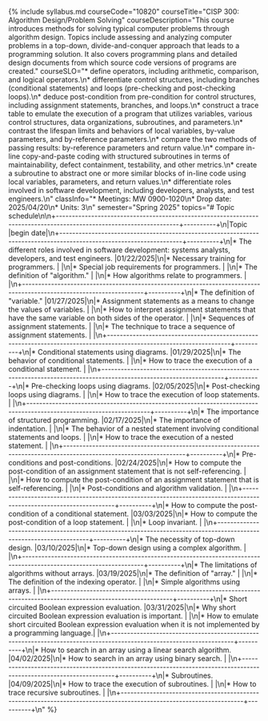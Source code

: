 {% include syllabus.md courseCode="10820" courseTitle="CISP 300: Algorithm Design/Problem Solving" courseDescription="This course introduces methods for solving typical computer problems through algorithm design. Topics include assessing and analyzing computer problems in a top-down, divide-and-conquer approach that leads to a programming solution. It also covers programming plans and detailed design documents from which source code versions of programs are created." courseSLO="* define operators, including arithmetic, comparison, and logical operators.\n* differentiate control structures, including branches (conditional statements) and loops (pre-checking and post-checking loops).\n* deduce post-condition from pre-condition for control structures, including assignment statements, branches, and loops.\n* construct a trace table to emulate the execution of a program that utilizes variables, various control structures, data organizations, subroutines, and parameters.\n* contrast the lifespan limits and behaviors of local variables, by-value parameters, and by-reference parameters.\n* compare the two methods of passing results: by-reference parameters and return value.\n* compare in-line copy-and-paste coding with structured subroutines in terms of maintainability, defect containment, testability, and other metrics.\n* create a subroutine to abstract one or more similar blocks of in-line code using local variables, parameters, and return values.\n* differentiate roles involved in software development, including developers, analysts, and test engineers.\n" classInfo="* Meetings: MW 0900-1020\n* Drop date: 2025/04/20\n* Units: 3\n"  semester="Spring 2025" topics="# Topic schedule\n\n+--------------------------------------------------------------------------------------------------------------------+----------+\n|Topic                                                                                                               |begin date|\n+--------------------------------------------------------------------------------------------------------------------+----------+\n|* The different roles involved in software development: systems analysts, developers, and test engineers.           |01/22/2025|\n|* Necessary training for programmers.                                                                               |          |\n|* Special job requirements for programmers.                                                                         |          |\n|* The definition of \"algorithm.\"                                                                                    |          |\n|* How algorithms relate to programmers.                                                                             |          |\n+--------------------------------------------------------------------------------------------------------------------+----------+\n|* The definition of \"variable.\"                                                                                     |01/27/2025|\n|* Assignment statements as a means to change the values of variables.                                               |          |\n|* How to interpret assignment statements that have the same variable on both sides of the operator.                 |          |\n|* Sequences of assignment statements.                                                                               |          |\n|* The technique to trace a sequence of assignment statements.                                                       |          |\n+--------------------------------------------------------------------------------------------------------------------+----------+\n|* Conditional statements using diagrams.                                                                            |01/29/2025|\n|* The behavior of conditional statements.                                                                           |          |\n|* How to trace the execution of a conditional statement.                                                            |          |\n+--------------------------------------------------------------------------------------------------------------------+----------+\n|* Pre-checking loops using diagrams.                                                                                |02/05/2025|\n|* Post-checking loops using diagrams.                                                                               |          |\n|* How to trace the execution of loop statements.                                                                    |          |\n+--------------------------------------------------------------------------------------------------------------------+----------+\n|* The importance of structured programming.                                                                         |02/17/2025|\n|* The importance of indentation.                                                                                    |          |\n|* The behavior of a nested statement involving conditional statements and loops.                                    |          |\n|* How to trace the execution of a nested statement.                                                                 |          |\n+--------------------------------------------------------------------------------------------------------------------+----------+\n|* Pre-conditions and post-conditions.                                                                               |02/24/2025|\n|* How to compute the post-condition of an assignment statement that is not self-referencing.                        |          |\n|* How to compute the post-condition of an assignment statement that is self-referencing.                            |          |\n|* Post-conditions and algorithm validation.                                                                         |          |\n+--------------------------------------------------------------------------------------------------------------------+----------+\n|* How to compute the post-condition of a conditional statement.                                                     |03/03/2025|\n|* How to compute the post-condition of a loop statement.                                                            |          |\n|* Loop invariant.                                                                                                   |          |\n+--------------------------------------------------------------------------------------------------------------------+----------+\n|* The necessity of top-down design.                                                                                 |03/10/2025|\n|* Top-down design using a complex algorithm.                                                                        |          |\n+--------------------------------------------------------------------------------------------------------------------+----------+\n|* The limitations of algorithms without arrays.                                                                     |03/19/2025|\n|* The definition of \"array.\"                                                                                        |          |\n|* The definition of the indexing operator.                                                                          |          |\n|* Simple algorithms using arrays.                                                                                   |          |\n+--------------------------------------------------------------------------------------------------------------------+----------+\n|* Short circuited Boolean expression evaluation.                                                                    |03/31/2025|\n|* Why short circuited Boolean expression evaluation is important.                                                   |          |\n|* How to emulate short circuited Boolean expression evaluation when it is not implemented by a programming language.|          |\n+--------------------------------------------------------------------------------------------------------------------+----------+\n|* How to search in an array using a linear search algorithm.                                                        |04/02/2025|\n|* How to search in an array using binary search.                                                                    |          |\n+--------------------------------------------------------------------------------------------------------------------+----------+\n|* Subroutines.                                                                                                      |04/09/2025|\n|* How to trace the execution of subroutines.                                                                        |          |\n|* How to trace recursive subroutines.                                                                               |          |\n+--------------------------------------------------------------------------------------------------------------------+----------+\n" %}

